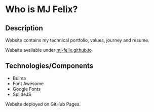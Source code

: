 # Who is MJ Felix?

## Description

Website contains my technical portfolio, values, journey and resume.

Website available under [mj-felix.github.io](https://mj-felix.github.io)

## Technologies/Components

- Bulma
- Font Awesome
- Google Fonts
- SplideJS

Website deployed on GitHub Pages.
